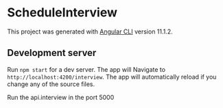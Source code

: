 # ScheduleInterview

This project was generated with [Angular CLI](https://github.com/angular/angular-cli) version 11.1.2.

## Development server

Run `npm start` for a dev server. The app will Navigate to `http://localhost:4200/interview`. The app will automatically reload if you change any of the source files.

Run the api.interview in the port 5000



